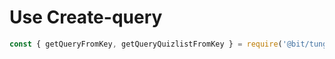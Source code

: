 # Use Create-query

```javascript
const { getQueryFromKey, getQueryQuizlistFromKey } = require('@bit/tungtung.micro.components.create-query-community')

```
